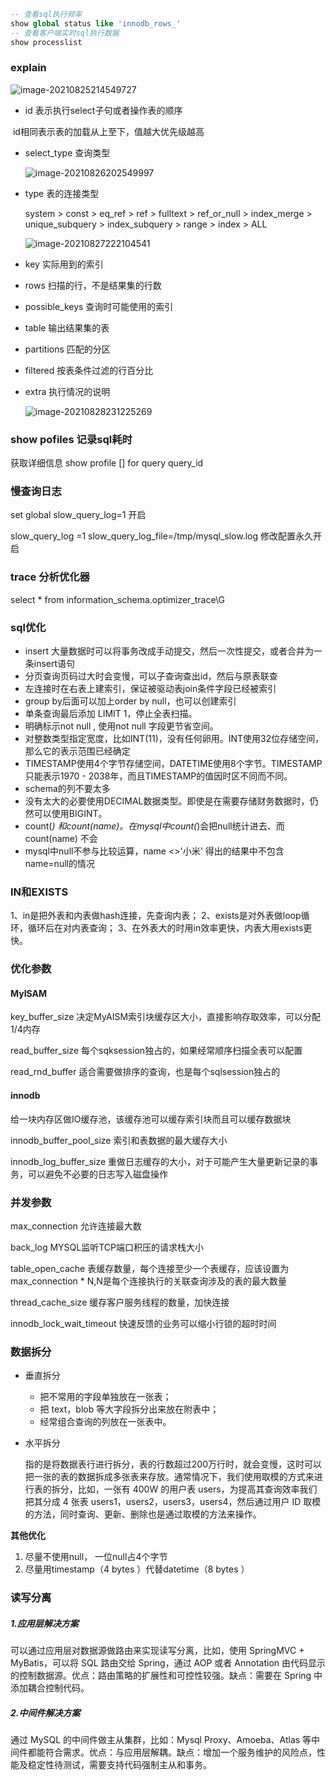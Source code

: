 ```sql
-- 查看sql执行频率
show global status like 'innodb_rows_'
-- 查看客户端实时sql执行数据
show processlist
```

### explain

![image-20210825214549727](E:\学习笔记\typora\img\image-20210825214549727.png)

- id 表示执行select子句或者操作表的顺序

​	id相同表示表的加载从上至下，值越大优先级越高

- select_type  查询类型

  ![image-20210826202549997](E:\学习笔记\typora\img\image-20210826202549997.png)

- type 表的连接类型

  system > const > eq_ref > ref > fulltext > ref_or_null > index_merge > unique_subquery > index_subquery > range > index > ALL

  ![image-20210827222104541](E:\学习笔记\typora\img\image-20210827222104541.png)

- key 实际用到的索引

- rows 扫描的行，不是结果集的行数

- possible_keys   查询时可能使用的索引

- table   输出结果集的表

- partitions   匹配的分区

- filtered  按表条件过滤的行百分比

- extra 执行情况的说明

  ![image-20210828231225269](E:\学习笔记\typora\img\image-20210828231225269.png)

### show  pofiles 记录sql耗时

获取详细信息 show profile [] for query query_id

### 慢查询日志

set global slow_query_log=1 开启

slow_query_log =1 slow_query_log_file=/tmp/mysql_slow.log 修改配置永久开启

### trace 分析优化器

select * from information_schema.optimizer_trace\G

### sql优化

- insert 大量数据时可以将事务改成手动提交，然后一次性提交，或者合并为一条insert语句
- 分页查询页码过大时会变慢，可以子查询查出id，然后与原表联查
- 左连接时在右表上建索引，保证被驱动表join条件字段已经被索引
- group by后面可以加上order by null，也可以创建索引
- 单条查询最后添加 LIMIT 1，停止全表扫描。
- 明确标示not null , 使用not null 字段更节省空间。
- 对整数类型指定宽度，比如INT(11)，没有任何卵用。INT使用32位存储空间，那么它的表示范围已经确定
- TIMESTAMP使用4个字节存储空间，DATETIME使用8个字节。TIMESTAMP只能表示1970 - 2038年，而且TIMESTAMP的值因时区不同而不同。
- schema的列不要太多
- 没有太大的必要使用DECIMAL数据类型。即使是在需要存储财务数据时，仍然可以使用BIGINT。
- count(*) 和count(name)。在mysql中count(*)会把null统计进去、而count(name) 不会
- mysql中null不参与比较运算，name <>'小米' 得出的结果中不包含 name=null的情况

### IN和EXISTS

1、in是把外表和内表做hash连接，先查询内表；
2、exists是对外表做loop循环，循环后在对内表查询；
3、在外表大的时用in效率更快，内表大用exists更快。

### 优化参数

#### MyISAM

key_buffer_size 决定MyAISM索引块缓存区大小，直接影响存取效率，可以分配1/4内存

read_buffer_size 每个sqksession独占的，如果经常顺序扫描全表可以配置

read_rnd_buffer 适合需要做排序的查询，也是每个sqlsession独占的

#### innodb

给一块内存区做IO缓存池，该缓存池可以缓存索引块而且可以缓存数据块

innodb_buffer_pool_size 索引和表数据的最大缓存大小

innodb_log_buffer_size 重做日志缓存的大小，对于可能产生大量更新记录的事务，可以避免不必要的日志写入磁盘操作

### 并发参数

max_connection 允许连接最大数

back_log MYSQL监听TCP端口积压的请求栈大小

table_open_cache 表缓存数量，每个连接至少一个表缓存，应该设置为max_connection * N,N是每个连接执行的关联查询涉及的表的最大数量

thread_cache_size 缓存客户服务线程的数量，加快连接

innodb_lock_wait_timeout 快速反馈的业务可以缩小行锁的超时时间

### 数据拆分

- 垂直拆分

  - 把不常用的字段单独放在一张表；
  - 把 text，blob 等大字段拆分出来放在附表中；
  - 经常组合查询的列放在一张表中。

- 水平拆分

  指的是将数据表行进行拆分，表的行数超过200万行时，就会变慢，这时可以把一张的表的数据拆成多张表来存放。通常情况下，我们使用取模的方式来进行表的拆分，比如，一张有 400W 的用户表 users，为提高其查询效率我们把其分成 4 张表 users1，users2，users3，users4，然后通过用户 ID 取模的方法，同时查询、更新、删除也是通过取模的方法来操作。

**其他优化**

1. 尽量不使用null， 一位null占4个字节
2. 尽量用timestamp（4 bytes ）代替datetime（8 bytes ）

### 读写分离

##### **1.应用层解决方案**

可以通过应用层对数据源做路由来实现读写分离，比如，使用 SpringMVC + MyBatis，可以将 SQL 路由交给 Spring，通过 AOP 或者 Annotation 由代码显示的控制数据源。优点：路由策略的扩展性和可控性较强。缺点：需要在 Spring 中添加耦合控制代码。

##### **2.中间件解决方案**

通过 MySQL 的中间件做主从集群，比如：Mysql Proxy、Amoeba、Atlas 等中间件都能符合需求。优点：与应用层解耦。缺点：增加一个服务维护的风险点，性能及稳定性待测试，需要支持代码强制主从和事务。
